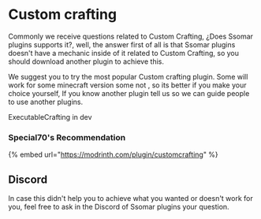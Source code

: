 # Custom crafting

Commonly we receive questions related to Custom Crafting, ¿Does Ssomar plugins supports it?, well, the answer first of all is that Ssomar plugins doesn't have a mechanic inside of it related to Custom Crafting, so you should download another plugin to achieve this.

We suggest you to try the most popular Custom crafting plugin. Some will work for some minecraft version some not , so its better if you make your choice yourself, If you know another plugin tell us so we can guide people to use another plugins.

ExecutableCrafting in dev

### Special70's Recommendation

{% embed url="https://modrinth.com/plugin/customcrafting" %}

## Discord

In case this didn't help you to achieve what you wanted or doesn't work for you, feel free to ask in the Discord of Ssomar plugins your question.
